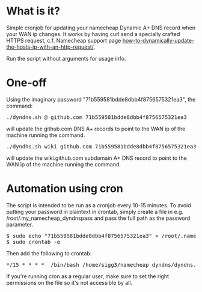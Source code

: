# What is it?
Simple cronjob for updating your namecheap Dynamic A+ DNS record when your WAN ip changes. It works by having curl send a specially crafted HTTPS request, c.f. Namecheap support page <a href="https://www.namecheap.com/support/knowledgebase/article.aspx/29/11/how-to-dynamically-update-the-hosts-ip-with-an-http-request/">how-to-dynamically-update-the-hosts-ip-with-an-http-request/</a>.

Run the script without arguments for usage info.

# One-off
Using the imaginary password "71b559581bdde8dbb4f8756575321ea3", the command:
<pre>./dyndns.sh @ github.com 71b559581bdde8dbb4f8756575321ea3</pre>
will update the github.com DNS A+ records to point to the WAN ip of the machine running the command.

<pre>./dyndhs.sh wiki github.com 71b559581bdde8dbb4f8756575321ea3</pre>
will update the wiki.github.com subdomain A+ DNS record to point to the WAN ip of the machine running the command.


# Automation using cron

The script is intended to be run as a cronjob every 10-15 minutes. To avoid putting your password in plaintext in crontab, simply create a file in e.g. /root/.my_namecheap_dyndnspass and pass the full path as the password parameter.

<pre>$ sudo echo "71b559581bdde8dbb4f8756575321ea3" > /root/.namecheap_dyndns
$ sudo crontab -e</pre>

Then add the following to crontab:
<pre>
*/15 * * * *  /bin/bash /home/sigg3/namecheap_dyndns/dyndns.sh www domain.com /root/.namecheap_dyndns
</pre>

If you're running cron as a regular user, make sure to set the right permissions on the file so it's not accessible by all.
